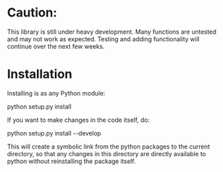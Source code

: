 # Caution:

This library is still under heavy development. Many functions are untested and may not work as expected. Testing and adding functionality will continue over the next few weeks.

# Installation
Installing is as any Python module:

python setup.py install

If you want to make changes in the code itself, do:

python setup.py install --develop

This will create a symbolic link from the python packages to the current directory, so that any changes in this directory are directly available to python without reinstalling the package itself.